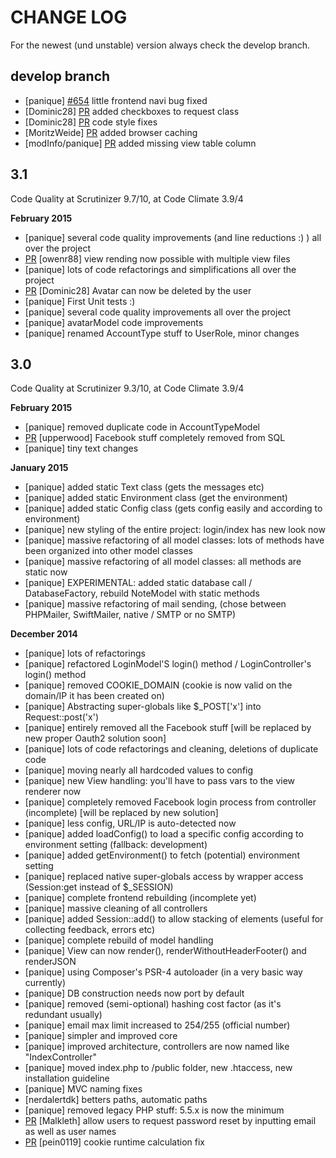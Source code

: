 # CHANGE LOG

For the newest (und unstable) version always check the develop branch.

## develop branch

- [panique] [#654](https://github.com/panique/huge/issues/654) little frontend navi bug fixed
- [Dominic28] [PR](https://github.com/panique/huge/pull/645) added checkboxes to request class
- [Dominic28] [PR](https://github.com/panique/huge/pull/644) code style fixes
- [MoritzWeide] [PR](https://github.com/panique/huge/pull/635) added browser caching
- [modInfo/panique] [PR](https://github.com/panique/huge/pull/647) added missing view table column  

## 3.1

Code Quality at Scrutinizer 9.7/10, at Code Climate 3.9/4

**February 2015**

- [panique] several code quality improvements (and line reductions :) ) all over the project
- [PR](https://github.com/panique/huge/pull/620) [owenr88] view rending now possible with multiple view files
- [panique] lots of code refactorings and simplifications all over the project
- [PR](https://github.com/panique/huge/pull/615) [Dominic28] Avatar can now be deleted by the user
- [panique] First Unit tests :)
- [panique] several code quality improvements all over the project
- [panique] avatarModel code improvements
- [panique] renamed AccountType stuff to UserRole, minor changes 

## 3.0

Code Quality at Scrutinizer 9.3/10, at Code Climate 3.9/4

**February 2015**

- [panique] removed duplicate code in AccountTypeModel
- [PR](https://github.com/panique/huge/pull/587) [upperwood] Facebook stuff completely removed from SQL
- [panique] tiny text changes

**January 2015**

- [panique] added static Text class (gets the messages etc)
- [panique] added static Environment class (get the environment)
- [panique] added static Config class (gets config easily and according to environment)
- [panique] new styling of the entire project: login/index has new look now 
- [panique] massive refactoring of all model classes: lots of methods have been organized into other model classes
- [panique] massive refactoring of all model classes: all methods are static now
- [panique] EXPERIMENTAL: added static database call / DatabaseFactory, rebuild NoteModel with static methods 
- [panique] massive refactoring of mail sending, (chose between PHPMailer, SwiftMailer, native / SMTP or no SMTP)

**December 2014**

- [panique] lots of refactorings
- [panique] refactored LoginModel'S login() method / LoginController's login() method 
- [panique] removed COOKIE_DOMAIN (cookie is now valid on the domain/IP it has been created on)
- [panique] Abstracting super-globals like $_POST['x'] into Request::post('x')
- [panique] entirely removed all the Facebook stuff [will be replaced by new proper Oauth2 solution soon]
- [panique] lots of code refactorings and cleaning, deletions of duplicate code
- [panique] moving nearly all hardcoded values to config
- [panique] new View handling: you'll have to pass vars to the view renderer now
- [panique] completely removed Facebook login process from controller (incomplete) [will be replaced by new solution]
- [panique] less config, URL/IP is auto-detected now
- [panique] added loadConfig() to load a specific config according to environment setting (fallback: development)
- [panique] added getEnvironment() to fetch (potential) environment setting
- [panique] replaced native super-globals access by wrapper access (Session:get instead of $_SESSION)
- [panique] complete frontend rebuilding (incomplete yet)
- [panique] massive cleaning of all controllers 
- [panique] added Session::add() to allow stacking of elements (useful for collecting feedback, errors etc)
- [panique] complete rebuild of model handling
- [panique] View can now render(), renderWithoutHeaderFooter() and renderJSON
- [panique] using Composer's PSR-4 autoloader (in a very basic way currently)
- [panique] DB construction needs now port by default 
- [panique] removed (semi-optional) hashing cost factor (as it's redundant usually)
- [panique] email max limit increased to 254/255 (official number)
- [panique] simpler and improved core
- [panique] improved architecture, controllers are now named like "IndexController"
- [panique] moved index.php to /public folder, new .htaccess, new installation guideline
- [panique] MVC naming fixes
- [nerdalertdk] betters paths, automatic paths
- [panique] removed legacy PHP stuff: 5.5.x is now the minimum
- [PR](https://github.com/panique/php-login/pull/503) [Malkleth] allow users to request password reset by inputting email as well as user names
- [PR](https://github.com/panique/php-login/pull/516) [pein0119] cookie runtime calculation fix
